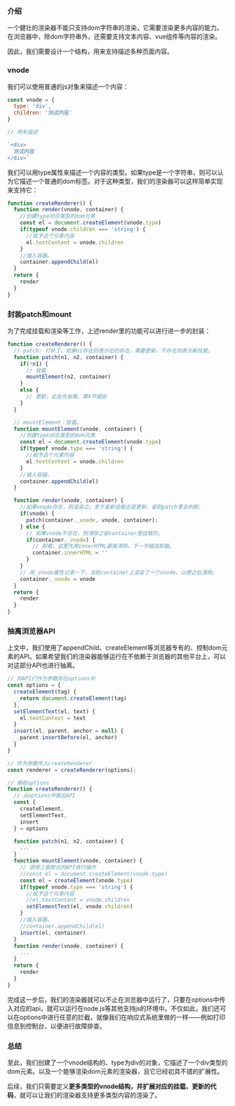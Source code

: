 ### 介绍

一个健壮的渲染器不能只支持dom字符串的渲染，它需要渲染更多内容的能力。在浏览器中，除dom字符串外，还需要支持文本内容、vue组件等内容的渲染。

因此，我们需要设计一个结构，用来支持描述多种页面内容。

### vnode

我们可以使用普通的js对象来描述一个内容：

```js
const vnode = {
  type: 'div',
  children: '测试内容'
}

// 用来描述

`<div>
  测试内容
</div>`
```

我们可以用type属性来描述一个内容的类型。如果type是一个字符串，则可以认为它描述一个普通的dom标签。对于这种类型，我们的渲染器可以这样简单实现来支持它：

```js
function createRenderer() {
  function render(vnode, container) {
    //创建type对应类型的dom元素
    const el = document.createElement(vnode.type)
    if(typeof vnode.children === 'string') {
      //赋予这个元素内容
      el.textContent = vnode.children
    }
    //插入容器。
    container.appendChild(el)
  }
  return {
    render
  }
}
```

### 封装patch和mount

为了完成挂载和渲染等工作，上述render里的功能可以进行进一步的封装：

```js
function createRenderer() {
  // patch: 打补丁。如果n1存在则表示旧的存在，需要更新。不存在则表示新挂载。
  function patch(n1, n2, container) {
    if(!n1) {
      // 挂载
      mountElement(n2, container)
    }
    else {
      // 更新，此处先省略，第4节细说
    }
  }

  // mountElement：挂载。
  function mountElement(vnode, container) {
    //创建type对应类型的dom元素
    const el = document.createElement(vnode.type)
    if(typeof vnode.type === 'string') {
      //赋予这个元素内容
      el.textContent = vnode.children
    }
    //插入容器。
    container.appendChild(el)
  }

  function render(vnode, container) {
    //如果vnode存在，则渲染之。至于是新挂载还是更新，留到patch里去判断。
    if(vnode) {
      patch(container._vnode, vnode, container);
    } else {
      // 如果vnode不存在，则清除之前container里挂载的。
      if(container._vnode) {
        // 卸载，这里先用innerHTML直接清除。下一节细说卸载。
        container.innerHTML = ''
      }
    }
    // 用_vnode属性记录一下，当前container上渲染了一个vnode。以便之后清除。
    container._vnode = vnode
  }
  return {
    render
  }
}
```

### 抽离浏览器API

上文中，我们使用了appendChild、createElement等浏览器专有的、控制dom元素的API。如果希望我们的渲染器能够运行在不依赖于浏览器的其他平台上，可以对这部分API也进行抽离。

```js
// 将API们作为参数存在options中
const options = {
  createElement(tag) {
    return document.createElement(tag)
  },
  setElementText(el, text) {
    el.textContext = text
  }
  insert(el, parent, anchor = null) {
    parent.insertBefore(el, anchor)
  }
}

// 作为参数传入createRenderer
const renderer = createRenderer(options);

// 接收options
function createRenderer() {
  // 从options中取出API
  const {
    createElement,
    setElementText,
    insert
  } = options

  function patch(n1, n2, container) {
    ...
  }
  function mountElement(vnode, container) {
    // 调用上面取出的API进行操作
    //const el = document.createElement(vnode.type)
    const el = createElement(vnode.type)
    if(typeof vnode.type === 'string') {
      //赋予这个元素内容
      //el.textContent = vnode.children
      setElementText(el, vnode.children)
    }
    //插入容器。
    //container.appendChild(el)
    insert(el, container)
  }
  function render(vnode, container) {
    ...
  }
  return {
    render
  }
}
```

完成这一步后，我们的渲染器就可以不止在浏览器中运行了，只要在options中传入对应的api，就可以运行在node.js等其他支持js的环境中。不仅如此，我们还可以在options中进行任意的拦截，就像我们在响应式系统里做的一样——例如打印信息到控制台，以便进行故障排查。

### 总结

至此，我们创建了一个vnode结构的、type为div的对象，它描述了一个div类型的dom元素。以及一个能够渲染dom元素的渲染器，且它已经初具不错的扩展性。

后续，我们只需要定义**更多类型的vnode结构，并扩展对应的挂载、更新的代码**，就可以让我们的渲染器支持更多类型内容的渲染了。